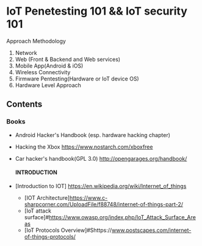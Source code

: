 # IoT Penetesting 101 && IoT security 101

Approach Methodology 
  
  1. Network 
  2. Web (Front & Backend and Web services)
  3. Mobile App(Android & iOS)
  4. Wireless Connectivity 
  5. Firmware Pentesting(Hardware or IoT device OS)
  6. Hardware Level Approach 



## Contents
<!-- START doctoc generated TOC please keep comment here to allow auto update -->
<!-- DON'T EDIT THIS SECTION, INSTEAD RE-RUN doctoc TO UPDATE -->

### Books

- Android Hacker's Handbook (esp. hardware hacking chapter)
- Hacking the Xbox https://www.nostarch.com/xboxfree
- Car hacker's handbook(GPL 3.0) http://opengarages.org/handbook/


  #### INTRODUCTION
  
- [Introduction to IOT] https://en.wikipedia.org/wiki/Internet_of_things
    - [IOT Architecture]https://www.c-sharpcorner.com/UploadFile/f88748/internet-of-things-part-2/
    - [IoT attack surface]#https://www.owasp.org/index.php/IoT_Attack_Surface_Areas
    - [IoT Protocols Overview]#Shttps://www.postscapes.com/internet-of-things-protocols/
